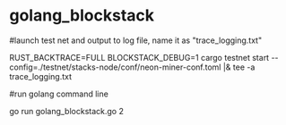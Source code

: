 # golang_blockstack

#launch test net and output to log file, name it as "trace_logging.txt"

RUST_BACKTRACE=FULL BLOCKSTACK_DEBUG=1 cargo testnet start --config=./testnet/stacks-node/conf/neon-miner-conf.toml |& tee -a trace_logging.txt

#run golang command line 

go run golang_blockstack.go 2
